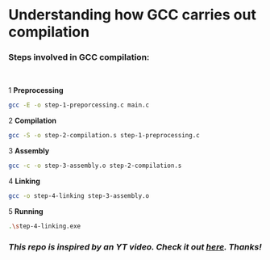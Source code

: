# Understanding how GCC carries out compilation

### Steps involved in GCC compilation:
<br>

1 **Preprocessing**
```sh
gcc -E -o step-1-preporcessing.c main.c
```

2 **Compilation**
```sh
gcc -S -o step-2-compilation.s step-1-preprocessing.c
```
    
3 **Assembly**
```sh
gcc -c -o step-3-assembly.o step-2-compilation.s
```

4 **Linking**
```sh
gcc -o step-4-linking step-3-assembly.o
```

5 **Running**
```sh
.\step-4-linking.exe
```

### ***This repo is inspired by an YT video. Check it out [here](https://www.youtube.com/watch?v=lrx5dcB_4Oo). Thanks!***